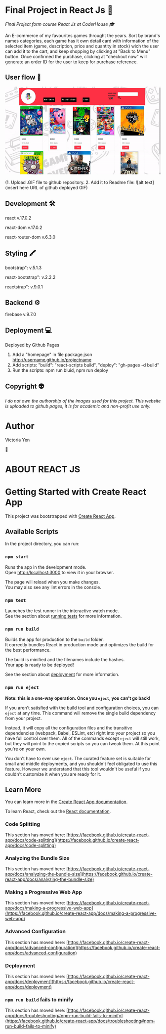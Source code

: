 
# Final Project in React Js :rocket:
_FInal Project form course React Js at CoderHouse :mortar_board:_

An E-commerce of my favourites games throught the years. Sort by brand's names categories, each game has it own detail card with information of the selected item (game, description, price and quantity in stock) wich the user can add it to the cart, and keep shopping by clicking at "Back to Menu" button. 
Once confirmed the purchase, clicking at "checkout now" will generate an order ID for the user to keep for purchase reference.

## User flow :man_dancing:
![alt text](https://github.com/Vickytyen/Ecommerce-gamesYen/blob/master/src/img/react.gif)

(1. Upload .GIF file to github repository.
 2. Add it to Readme file: ![alt text](insert here URL of github deployed GIF)
 
## Development :hammer_and_wrench:
react v.17.0.2

react-dom v.17.0.2

react-router-dom v.6.3.0


## Styling :crayon:
bootstrap": v.5.1.3

react-bootstrap": v.2.2.2

reactstrap": v.9.0.1

## Backend :gear:
firebase v.9.7.0

## Deployment :computer:

Deployed by Github Pages

1. Add a "homepage" in file package.json http://username.github.io/projectname
2. Add scripts: "build": "react-scripts build", "deploy": "gh-pages -d build"
3. Run the scripts: npm run bluid, npm run deploy

## Copyright 	:alien:
_I do not own the authorship of the images used for this project. This website is uploaded to github pages, it is for academic and non-profit use only._

# Author
Victoria Yen

:sparkling_heart:




# ABOUT REACT JS

# Getting Started with Create React App

This project was bootstrapped with [Create React App](https://github.com/facebook/create-react-app).

## Available Scripts

In the project directory, you can run:

### `npm start`

Runs the app in the development mode.\
Open [http://localhost:3000](http://localhost:3000) to view it in your browser.

The page will reload when you make changes.\
You may also see any lint errors in the console.

### `npm test`

Launches the test runner in the interactive watch mode.\
See the section about [running tests](https://facebook.github.io/create-react-app/docs/running-tests) for more information.

### `npm run build`

Builds the app for production to the `build` folder.\
It correctly bundles React in production mode and optimizes the build for the best performance.

The build is minified and the filenames include the hashes.\
Your app is ready to be deployed!

See the section about [deployment](https://facebook.github.io/create-react-app/docs/deployment) for more information.

### `npm run eject`

**Note: this is a one-way operation. Once you `eject`, you can't go back!**

If you aren't satisfied with the build tool and configuration choices, you can `eject` at any time. This command will remove the single build dependency from your project.

Instead, it will copy all the configuration files and the transitive dependencies (webpack, Babel, ESLint, etc) right into your project so you have full control over them. All of the commands except `eject` will still work, but they will point to the copied scripts so you can tweak them. At this point you're on your own.

You don't have to ever use `eject`. The curated feature set is suitable for small and middle deployments, and you shouldn't feel obligated to use this feature. However we understand that this tool wouldn't be useful if you couldn't customize it when you are ready for it.

## Learn More

You can learn more in the [Create React App documentation](https://facebook.github.io/create-react-app/docs/getting-started).

To learn React, check out the [React documentation](https://reactjs.org/).

### Code Splitting

This section has moved here: [https://facebook.github.io/create-react-app/docs/code-splitting](https://facebook.github.io/create-react-app/docs/code-splitting)

### Analyzing the Bundle Size

This section has moved here: [https://facebook.github.io/create-react-app/docs/analyzing-the-bundle-size](https://facebook.github.io/create-react-app/docs/analyzing-the-bundle-size)

### Making a Progressive Web App

This section has moved here: [https://facebook.github.io/create-react-app/docs/making-a-progressive-web-app](https://facebook.github.io/create-react-app/docs/making-a-progressive-web-app)

### Advanced Configuration

This section has moved here: [https://facebook.github.io/create-react-app/docs/advanced-configuration](https://facebook.github.io/create-react-app/docs/advanced-configuration)

### Deployment

This section has moved here: [https://facebook.github.io/create-react-app/docs/deployment](https://facebook.github.io/create-react-app/docs/deployment)

### `npm run build` fails to minify

This section has moved here: [https://facebook.github.io/create-react-app/docs/troubleshooting#npm-run-build-fails-to-minify](https://facebook.github.io/create-react-app/docs/troubleshooting#npm-run-build-fails-to-minify)
